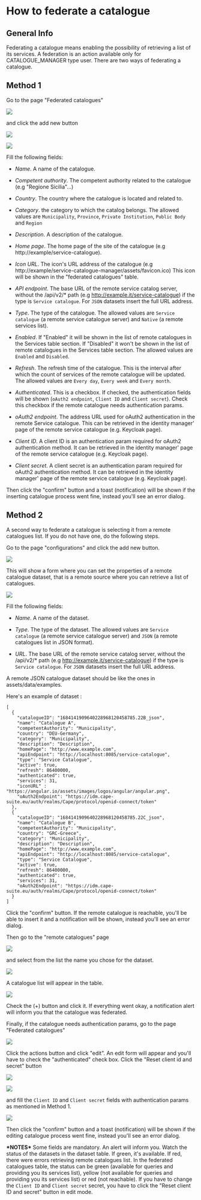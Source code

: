 # How to federate a catalogue

## General Info

Federating a catalogue means enabling the possibility of retrieving a list of its services. 
A federation is an action available only for CATALOGUE_MANAGER type user.
There are two ways of federating a catalogue.

## Method 1

Go to the page \"Federated catalogues\" 

![](federated-catalogue.png)

and click the add new button 

![](add-catalogue.png)

![](add-catalogue-2.png)

Fill the following fields: 

-   *Name*. A name of the catalogue.

-   *Competent authority*. The competent authority related to the catalogue (e.g \"Regione Sicilia\"...)

-   *Country*. The country where the catalogue is located and related to.

-   *Category*. the category to which the catalog belongs. The allowed values are `Municipality`, `Province`, `Private Institution`, `Public Body` and `Region`

-   *Description*. A description of the catalogue.

-   *Home page*. The home page of the site of the catalogue (e.g http://example/service-catalogue).

-   *Icon URL*. The icon's URL address of the catalogue (e.g http://example/service-catalogue-manager/assets/favicon.ico) This icon will be shown in the \"federated catalogues\" table.

-   *API endpoint*. The base URL of the remote service catalog server, without the /api/v2/* path (e.g http://example.it/service-catalogue) if the type is `Service catalogue`. For `JSON` datasets insert the full URL address.

-   *Type*. The type of the catalogue. The allowed values are `Service catalogue` (a remote service catalogue server) and `Native` (a remote services list).

-   *Enabled*. If \"Enabled\" it will be shown in the list of remote catalogues in the Services table section. If \"Disabled\" it won't be shown in the list of remote catalogues in the Services table section. The allowed values are `Enabled` and `Disabled`.

-   *Refresh*. The refresh time of the catalogue. This is the interval after which the count of services of the remote catalogue will be updated. The allowed values are `Every day`, `Every week` and `Every month`.

-   *Authenticated*. This is a checkbox. If checked, the authentication fields will be shown (`oAuth2 endpoint`, `Client ID` and `Client secret`). Check this checkbox if the remote catalogue needs authentication params.

-   *oAuth2 endpoint*. The address URL used for oAuth2 authentication in the remote Service catalogue. This can be retrieved in the identity manager' page of the remote service catalogue (e.g. Keycloak page).

-   *Client ID*. A client ID is an authentication param required for oAuth2 authentication method. It can be retrieved in the identity manager' page of the remote service catalogue (e.g. Keycloak page).

-   *Client secret*. A client secret is an authentication param required for oAuth2 authentication method. It can be retrieved in the identity manager' page of the remote service catalogue (e.g. Keycloak page).

Then click the \"confirm\" button and a toast (notification) will be shown if the inserting catalogue process went fine, instead you'll see an error dialog.

## Method 2

A second way to federate a catalogue is selecting it from a remote catalogues list. If you do not have one, do the following steps.

Go to the page \"configurations\" and click the add new button. 

![](configuration.png)

This will show a form where you can set the properties of a remote catalogue dataset, that is a remote source where you can retrieve a list of catalogues.

![](add-dataset.png)

Fill the following fields: 

-   *Name*. A name of the dataset.

-   *Type*. The type of the dataset. The allowed values are `Service catalogue` (a remote service catalogue server) and `JSON` (a remote catalogues list in JSON format).

-   *URL*. The base URL of the remote service catalog server, without the /api/v2/* path (e.g http://example.it/service-catalogue) if the type is `Service catalogue`. For `JSON` datasets insert the full URL address.

A remote JSON catalogue dataset should be like the ones in assets/data/examples.

Here's an example of dataset :

```
[
  {
    "catalogueID": "1684141909640228968120458785.22B_json",
    "name": "Catalogue A",
    "competentAuthority": "Municipality",
    "country": "DEU-Germany",
    "category": "Municipality",
    "description": "Description",
    "homePage": "http://www.example.com",
    "apiEndpoint": "http://localhost:8085/service-catalogue",
    "type": "Service Catalogue",
    "active": true,
    "refresh": 86400000,
    "authenticated": true,
    "services": 31,
    "iconURL" : "https://angular.io/assets/images/logos/angular/angular.png",
    "oAuth2Endpoint": "https://idm.cape-suite.eu/auth/realms/Cape/protocol/openid-connect/token"
  },
  {
    "catalogueID": "1684141909640228968120458785.22C_json",
    "name": "Catalogue B",
    "competentAuthority": "Municipality",
    "country": "GRC-Greece",
    "category": "Municipality",
    "description": "Description",
    "homePage": "http://www.example.com",
    "apiEndpoint": "http://localhost:8085/service-catalogue",
    "type": "Service Catalogue",
    "active": true,
    "refresh": 86400000,
    "authenticated": true,
    "services": 31,
    "oAuth2Endpoint": "https://idm.cape-suite.eu/auth/realms/Cape/protocol/openid-connect/token"
  }
]
```

Click the \"confirm\" button. If the remote catalogue is reachable, you'll be able to insert it and a notification will be shown, instead you'll see an error dialog. 

Then go to the \"remote catalogues\" page 

![](remote-catalogues.png)

and select from the list the name you chose for the dataset.

![](dataset-select.png)

A catalogue list will appear in the table. 

![](remote-catalogues.png)

Check the (+) button and click it. If everything went okay, a notification alert will inform you that the catalogue was federated.

Finally, if the catalogue needs authentication params, go to the page \"Federated catalogues\"

![](federated-catalogue.png)

Click the actions button and click \"edit\". 
An edit form will appear and you'll have to check the \"authenticated\" check box. Click the "Reset client id and secret" button

![](edit-catalogue-1.png)

![](edit-catalogue-2.png)

and fill the `Client ID` and `Client secret` fields with authentication params as mentioned in Method 1.

![](edit-catalogue-3.png)

Then click the \"confirm\" button and a toast (notification) will be shown if the editing catalogue process went fine, instead you'll see an error dialog.

**\*NOTES\*** Some fields are mandatory. An alert will inform you.
Watch the status of the datasets in the dataset table. If green, it's available. If red, there were errors retrieving remote catalogues list. 
In the federated catalogues table, the status can be green (available for queries and providing you its services list), yellow (not available for queries and providing you its services list) or red (not reachable).
If you have to change the `Client ID` and `Client secret` secret, you have to click the \"Reset client ID and secret\" button in edit mode.